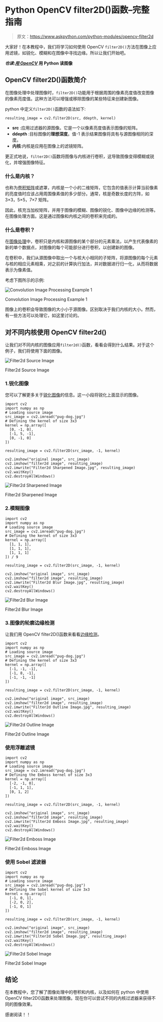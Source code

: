 # Python OpenCV filter2D()函数–完整指南

> 原文：<https://www.askpython.com/python-modules/opencv-filter2d>

大家好！在本教程中，我们将学习如何使用 OpenCV `filter2D()`方法在图像上应用滤镜，如锐化、模糊和在图像中寻找边缘。所以让我们开始吧。

***也读:[用 OpenCV](https://www.askpython.com/python-modules/read-images-in-python-opencv)* 用 Python 读图像**

## OpenCV filter2D()函数简介

在图像处理中处理图像时，`filter2D()`功能用于根据周围的像素亮度值改变图像的像素亮度值。这种方法可以增强或移除图像的某些特征来创建新图像。

python 中定义`filter2D()`函数的语法如下:

```
resulting_image = cv2.filter2D(src, ddepth, kernel)

```

*   **src** :应用过滤器的源图像。它是一个以像素亮度值表示图像的矩阵。
*   **ddepth** :目标图像的**理想深度**。值-1 表示结果图像将具有与源图像相同的深度。
*   **内核**:内核是应用在图像上的滤镜矩阵。

更正式地说，`filter2D()`函数将图像与内核进行卷积，这导致图像变得模糊或锐化，并增强图像特征。

### 什么是内核？

也称为[卷积矩阵](https://www.askpython.com/python-modules/pytorch)或遮罩，内核是一个小的二维矩阵，它包含的值表示计算当前像素的亮度值时应该占用周围像素值的多少部分。通常，核是奇数长度的方阵，如 3×3，5×5，7×7 矩阵。

因此，核充当加权矩阵，并用于图像的模糊、图像的锐化、图像中边缘的检测等。在图像处理方面。这是通过图像和内核之间的卷积来完成的。

### 什么是卷积？

在[图像处理](https://www.askpython.com/python/examples/image-processing-in-python)中，卷积只是内核和源图像的某个部分的元素乘法，以产生代表像素的新的单个数据点，对图像的每个可能部分进行卷积，以创建新的图像。

在卷积中，我们从源图像中取出一个与核大小相同的子矩阵，将源图像的每个元素与核的相应元素相乘，对之前的计算执行加法，并对数据进行归一化，从而将数据表示为像素值。

考虑下图所示的示例:

![Convolution Image Processing Example 1](img/e870e4226c97630d9cfe8e537c5db920.png)

Convolution Image Processing Example 1

图像上的卷积会导致图像的大小小于源图像。区别取决于我们内核的大小。然而，有一些方法可以处理它，如这里讨论的。

## 对不同内核使用 OpenCV filter2d()

让我们对不同内核的图像应用`filter2d()`函数，看看会得到什么结果。对于这个例子，我们将使用下面的图像。

![Filter2d Source Image](img/f160bcc04174abedc1dd0f13390f4222.png)

Filter2d Source Image

### 1.锐化图像

您可以了解更多关于[锐化图像](https://www.askpython.com/python/examples/denoising-images-in-python)的信息。这一小段将锐化上面显示的图像。

```
import cv2
import numpy as np
# Loading source image
src_image = cv2.imread("pug-dog.jpg")
# Defining the kernel of size 3x3
kernel = np.array([
  [0, -1, 0],
  [-1, 5, -1],
  [0, -1, 0]
])

resulting_image = cv2.filter2D(src_image, -1, kernel)

cv2.imshow("original image", src_image)
cv2.imshow("filter2d image", resulting_image)
cv2.imwrite("Filter2d Sharpened Image.jpg", resulting_image)
cv2.waitKey()
cv2.destroyAllWindows()

```

![Filter2d Sharpened Image](img/0dd14c0e6c8dbbea87761df78c4c45f5.png)

Filter2d Sharpened Image

### 2.模糊图像

```
import cv2
import numpy as np
# Loading source image
src_image = cv2.imread("pug-dog.jpg")
# Defining the kernel of size 3x3
kernel = np.array([
  [1, 1, 1],
  [1, 1, 1],
  [1, 1, 1]
]) / 9

resulting_image = cv2.filter2D(src_image, -1, kernel)

cv2.imshow("original image", src_image)
cv2.imshow("filter2d image", resulting_image)
cv2.imwrite("Filter2d Blur Image.jpg", resulting_image)
cv2.waitKey()
cv2.destroyAllWindows()

```

![Filter2d Blur Image](img/e94902aedbfa98cfd919c864fd5ea91e.png)

Filter2d Blur Image

### 3.图像的轮廓边缘检测

让我们用 OpenCV filter2D()函数来看看[边缘检测](https://www.askpython.com/python/examples/edge-detection-in-images)。

```
import cv2
import numpy as np
# Loading source image
src_image = cv2.imread("pug-dog.jpg")
# Defining the kernel of size 3x3
kernel = np.array([
  [-1, -1, -1],
  [-1, 8, -1],
  [-1, -1, -1]
])

resulting_image = cv2.filter2D(src_image, -1, kernel)

cv2.imshow("original image", src_image)
cv2.imshow("filter2d image", resulting_image)
cv2.imwrite("Filter2d Outline Image.jpg", resulting_image)
cv2.waitKey()
cv2.destroyAllWindows()

```

![Filter2d Outline Image](img/88dc93db88a3fc13c37e5aff43f89785.png)

Filter2d Outline Image

### 使用浮雕滤镜

```
import cv2
import numpy as np
# Loading source image
src_image = cv2.imread("pug-dog.jpg")
# Defining the Emboss kernel of size 3x3
kernel = np.array([
  [-2, -1, 0],
  [-1, 1, 1],
  [0, 1, 2]
])

resulting_image = cv2.filter2D(src_image, -1, kernel)

cv2.imshow("original image", src_image)
cv2.imshow("filter2d image", resulting_image)
cv2.imwrite("Filter2d Emboss Image.jpg", resulting_image)
cv2.waitKey()
cv2.destroyAllWindows()

```

![Filter2d Emboss Image](img/22b33da2dd7ae511b742ee9e3cf16d35.png)

Filter2d Emboss Image

### 使用 Sobel 滤波器

```
import cv2
import numpy as np
# Loading source image
src_image = cv2.imread("pug-dog.jpg")
# Defining the Sobel kernel of size 3x3
kernel = np.array([
  [-1, 0, 1],
  [-2, 0, 2],
  [-1, 0, 1]
])

resulting_image = cv2.filter2D(src_image, -1, kernel)

cv2.imshow("original image", src_image)
cv2.imshow("filter2d image", resulting_image)
cv2.imwrite("Filter2d Sobel Image.jpg", resulting_image)
cv2.waitKey()
cv2.destroyAllWindows()

```

![Filter2d Sobel Image](img/cefd9662b77c94157b0ff67cd90a20e9.png)

Filter2d Sobel Image

## 结论

在本教程中，您了解了图像处理中的卷积和内核，以及如何在 python 中使用 OpenCV filter2D()函数来处理图像。现在你可以尝试不同的内核过滤器来获得不同的图像效果。

感谢阅读！！